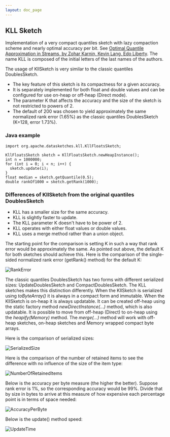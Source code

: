 ```yaml
---
layout: doc_page
---
```

<!--
    Licensed to the Apache Software Foundation (ASF) under one
    or more contributor license agreements.  See the NOTICE file
    distributed with this work for additional information
    regarding copyright ownership.  The ASF licenses this file
    to you under the Apache License, Version 2.0 (the
    "License"); you may not use this file except in compliance
    with the License.  You may obtain a copy of the License at

      http://www.apache.org/licenses/LICENSE-2.0

    Unless required by applicable law or agreed to in writing,
    software distributed under the License is distributed on an
    "AS IS" BASIS, WITHOUT WARRANTIES OR CONDITIONS OF ANY
    KIND, either express or implied.  See the License for the
    specific language governing permissions and limitations
    under the License.
-->
## KLL Sketch

Implementation of a very compact quantiles sketch with lazy compaction scheme and nearly optimal accuracy per bit.
See <a href="https://arxiv.org/abs/1603.05346v2">Optimal Quantile Approximation in Streams, by Zohar Karnin, Kevin Lang, Edo Liberty</a>.
The name KLL is composed of the initial letters of the last names of the authors.

The usage of KllSketch is very similar to the classic quantiles DoublesSketch. 

* The key feature of this sketch is its compactness for a given accuracy.  
* It is separately implemented for both float and double values and can be configured for use on-heap or off-heap (Direct mode).
* The parameter K that affects the accuracy and the size of the sketch is not restricted to powers of 2.
* The default of 200 was chosen to yield approximately the same normalized rank error (1.65%) as the classic quantiles DoublesSketch (K=128, error 1.73%). 

### Java example

```
import org.apache.datasketches.kll.KllFloatsSketch;

KllFloatsSketch sketch = KllFloatsSketch.newHeapInstance();
int n = 1000000;
for (int i = 0; i < n; i++) {
  sketch.update(i);
}
float median = sketch.getQuantile(0.5);
double rankOf1000 = sketch.getRank(1000);
```

### Differences of KllSketch from the original quantiles DoublesSketch

* KLL has a smaller size for the same accuracy.
* KLL is slightly faster to update.
* The KLL parameter K doesn't have to be power of 2.
* KLL operates with either float values or double values.
* KLL uses a merge method rather than a union object.

The starting point for the comparison is setting K in such a way that rank error would be approximately the same. As pointed out above, the default K for both sketches should achieve this. Here is the comparison of the single-sided normalized rank error (getRank() method) for the default K:

<img class="doc-img-full" src="{{site.docs_img_dir}}/kll/kll200-vs-ds128-rank-error.png" alt="RankError" />

The classic quantiles DoublesSketch has two forms with different serialized sizes: UpdateDoublesSketch and CompactDoublesSketch. The KLL sketches makes this distinction differently. When the KllSketch is serialized using *toByteArray()* it is always in a compact form and immutable. When the KllSketch is on-heap it is always updatable. It can be created off-heap using the static factory method *newDirectInstance(...)* method, which is also updatable. It is possible to move from off-heap (Direct) to on-heap using the *heapify(Memory)* method.  The *merge(...)* method will work with off-heap sketches, on-heap sketches and Memory wrapped compact byte arrays. 

Here is the comparison of serialized sizes:

<img class="doc-img-full" src="{{site.docs_img_dir}}/kll/kll200-vs-ds128-size.png" alt="SerializedSize" />

Here is the comparison of the number of retained items to see the difference with no influence of the size of the item type:

<img class="doc-img-full" src="{{site.docs_img_dir}}/kll/kll200-vs-ds128-items.png" alt="NumberOfRetainedItems" />

Below is the accuracy per byte measure (the higher the better). Suppose rank error is 1%, so the corresponding accuracy would be 99%. Divide that by size in bytes to arrive at this measure of how expensive each percentage point is in terms of space needed:

<img class="doc-img-full" src="{{site.docs_img_dir}}/kll/kll200-vs-ds128-accuracy-per-byte-log.png" alt="AccuracyPerByte" />

Below is the update() method speed:

<img class="doc-img-full" src="{{site.docs_img_dir}}/kll/kll200-vs-ds128-update.png" alt="UpdateTime" />
